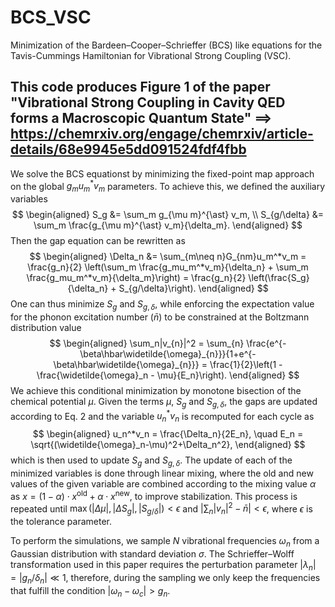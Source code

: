 # BCS_VSC
Minimization of the Bardeen–Cooper–Schrieffer (BCS) like equations for the Tavis-Cummings Hamiltonian for Vibrational Strong Coupling (VSC). 

This code produces Figure 1 of the paper **"Vibrational Strong Coupling in Cavity QED forms a Macroscopic Quantum State"** 
$⟹$ https://chemrxiv.org/engage/chemrxiv/article-details/68e9945e5dd091524fdf4fbb 
---

We solve the BCS equationst by minimizing the fixed-point map approach on the global $g_mu_m^*v_m$ parameters. To achieve this, we defined the auxiliary variables 
$$
\begin{aligned}
S_g &= \sum_m g_{\mu m}^{\ast} v_m, \\
S_{g/\delta} &= \sum_m \frac{g_{\mu m}^{\ast} v_m}{\delta_m}.
\end{aligned} 
$$
Then the gap equation can be rewritten as
$$ 
\begin{aligned}
    \Delta_n &= \sum_{m\neq n}G_{nm}u_m^*v_m  = \frac{g_n}{2} \left(\sum_m \frac{g_mu_m^*v_m}{\delta_n} + \sum_m \frac{g_mu_m^*v_m}{\delta_m}\right) = \frac{g_n}{2} \left(\frac{S_g}{\delta_n} + S_{g/\delta}\right).
\end{aligned}
$$
One can thus minimize $S_g$ and $S_{g,\delta}$, while enforcing the
expectation value for the phonon excitation number ($\bar{n}$) to be constrained at the Boltzmann distribution value
$$
\begin{aligned}
    \sum_n|v_{n}|^2 = \sum_{n} \frac{e^{-\beta\hbar\widetilde{\omega}_{n}}}{1+e^{-\beta\hbar\widetilde{\omega}_{n}}} = \frac{1}{2}\left(1 - \frac{\widetilde{\omega}_n - \mu}{E_n}\right).
\end{aligned}
$$
We achieve this conditional minimization by monotone bisection of the chemical potential $\mu$. Given the terms $\mu$, $S_g$ and $S_{g,\delta}$, the gaps are updated according to Eq. 2 and the variable $u_n^*v_n$ is recomputed for each cycle as
$$
\begin{aligned}
   u_n^*v_n = \frac{\Delta_n}{2E_n}, \quad E_n = \sqrt{(\widetilde{\omega}_n-\mu)^2+\Delta_n^2},
\end{aligned}
$$
which is then used to update $S_g$ and $S_{g,\delta}$. The update of each of the minimized variables is done through linear mixing, where the old and new values of the given variable are combined according to the mixing value $\alpha$ as $x = (1 - \alpha)\cdot x^\mathrm{old} + \alpha\cdot  x^\mathrm{new}$, to improve stabilization.
This process is repeated until $\max\left(|\Delta\mu|,|\Delta S_g|,|S_{g/\delta}|\right) < \epsilon$ and $|\sum_n |v_n|^2 - \bar{n}|< \epsilon$, where $\epsilon$ is the tolerance parameter.

To perform the simulations, we sample $N$ vibrational frequencies $\omega_n$ from a Gaussian distribution with standard deviation $\sigma$. The Schrieffer–Wolff transformation used in this paper requires the perturbation parameter $|\lambda_{n}|=\left|g_{n}/\delta_{n}\right| \ll 1$, therefore, during the sampling we only keep the frequencies that fulfill the condition $|\omega_n - \omega_c| > g_n$.


